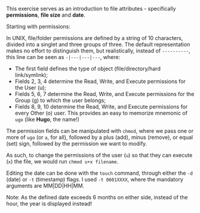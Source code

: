 This exercise serves as an introduction to file attributes - specifically **permissions**, **file size** and **date**.

Starting with permissions:

In UNIX, file/folder permissions are defined by a string of 10 characters, divided into a singlet and three groups of three. The default representation makes no effort to distinguish them, but realistically, instead of `----------`, this line can be seen as `-|---|---|---`, where:

- The first field defines the type of object (file/directory/hard link/symlink);
- Fields 2, 3, 4 determine the Read, Write, and Execute permissions for the User (u);
- Fields 5, 6, 7 determine the Read, Write, and Execute permissions for the Group (g) to which the user belongs;
- Fields 8, 9, 10 determine the Read, Write, and Execute permissions for every Other (o) user.
This provides an easy to memorize mnemonic of `ugo` (like **Hugo**, the name!)

The permission fields can be manipulated with `chmod`, where we pass one or more of `ugo` (or `a`, for all), followed by a plus (add), minus (remove), or equal (set) sign, followed by the permission we want to modify.

As such, to change the permissions of the user (`u`) so that they can execute (`x`) the file, we would run `chmod u+x filename`.

Editing the date can be done with the `touch` command, through either the `-d` (date) or `-t` (timestamp) flags. I used `-t 0601XXXX`, where the mandatory arguments are MM|DD|HH|MM.    


Note: As the defined date exceeds 6 months on either side, instead of the hour, the year is displayed instead!


